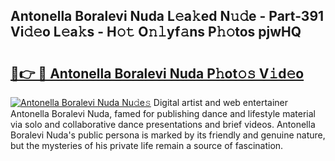 ## Antonella Boralevi Nuda L𝚎a𝚔ed N𝚞𝚍e - Part-391 Vi𝚍𝚎o L𝚎a𝚔s - H𝚘𝚝 O𝚗𝚕yf𝚊ns P𝚑𝚘tos pjwHQ

# <h2><a href="http://kf4rivd.oniu.top/?m=Antonella+Boralevi+Nuda">🔗👉 🔴 Antonella Boralevi Nuda P𝚑ot𝚘𝚜 V𝚒d𝚎o</a></h2>

[![Antonella Boralevi Nuda Nu𝚍e𝚜](https://i.imgur.com/0qMVB7G.gif)](http://kf4rivd.oniu.top/?m=Antonella+Boralevi+Nuda)
Digital artist and web entertainer Antonella Boralevi Nuda, famed for publishing dance and lifestyle material via solo and collaborative dance presentations and brief videos. Antonella Boralevi Nuda's public persona is marked by its friendly and genuine nature, but the mysteries of his private life remain a source of fascination.  
